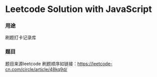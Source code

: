 # Leetcode Solution with JavaScript


### 用途
刷题打卡记录库

### 题目

题目来源leetcode
刷题顺序如链接：https://leetcode-cn.com/circle/article/48kq9d/
